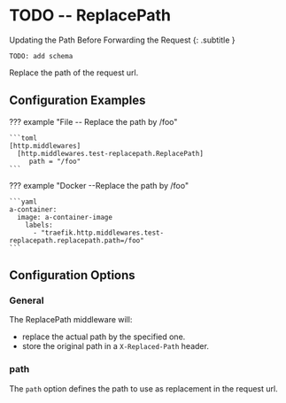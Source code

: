 # TODO -- ReplacePath

Updating the Path Before Forwarding the Request
{: .subtitle }

`TODO: add schema`

Replace the path of the request url.

## Configuration Examples

??? example "File -- Replace the path by /foo"

    ```toml
    [http.middlewares]
      [http.middlewares.test-replacepath.ReplacePath]
         path = "/foo"
    ```

??? example "Docker --Replace the path by /foo"

    ```yaml
    a-container:
      image: a-container-image 
        labels:
          - "traefik.http.middlewares.test-replacepath.replacepath.path=/foo"
    ```
    
## Configuration Options

### General

The ReplacePath middleware will:

* replace the actual path by the specified one.
* store the original path in a `X-Replaced-Path` header.

### path

The `path` option defines the path to use as replacement in the request url.
